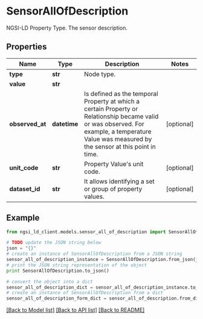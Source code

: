 # SensorAllOfDescription

NGSI-LD Property Type. The sensor description.

## Properties
Name | Type | Description | Notes
------------ | ------------- | ------------- | -------------
**type** | **str** | Node type.  | 
**value** | **str** |  | 
**observed_at** | **datetime** | Is defined as the temporal Property at which a certain Property or Relationship became valid or was observed. For example, a temperature Value was measured by the sensor at this point in time.  | [optional] 
**unit_code** | **str** | Property Value&#39;s unit code.  | [optional] 
**dataset_id** | **str** | It allows identifying a set or group of property values.  | [optional] 

## Example

```python
from ngsi_ld_client.models.sensor_all_of_description import SensorAllOfDescription

# TODO update the JSON string below
json = "{}"
# create an instance of SensorAllOfDescription from a JSON string
sensor_all_of_description_instance = SensorAllOfDescription.from_json(json)
# print the JSON string representation of the object
print SensorAllOfDescription.to_json()

# convert the object into a dict
sensor_all_of_description_dict = sensor_all_of_description_instance.to_dict()
# create an instance of SensorAllOfDescription from a dict
sensor_all_of_description_form_dict = sensor_all_of_description.from_dict(sensor_all_of_description_dict)
```
[[Back to Model list]](../README.md#documentation-for-models) [[Back to API list]](../README.md#documentation-for-api-endpoints) [[Back to README]](../README.md)


